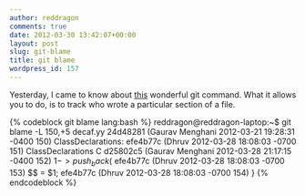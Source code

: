 ```yaml
---
author: reddragon
comments: true
date: 2012-03-30 13:42:07+00:00
layout: post
slug: git-blame
title: git blame
wordpress_id: 157
---
```


Yesterday, I came to know about [this](http://book.git-scm.com/5_finding_issues_-_git_blame.html) wonderful git command. What it allows you to do, is to track who wrote a particular section of a file.

{% codeblock git blame lang:bash %}
reddragon@reddragon-laptop:~$ git blame -L 150,+5 decaf.yy
24d48281 (Gaurav Menghani 2012-03-21 19:28:31 -0400 150) ClassDeclarations:
efe4b77c (Dhruv           2012-03-28 18:08:03 -0700 151)     ClassDeclarations C
d25802c5 (Gaurav Menghani 2012-03-28 21:17:15 -0400 152)         $1->push_back($
efe4b77c (Dhruv           2012-03-28 18:08:03 -0700 153)         $$ = $1;
efe4b77c (Dhruv           2012-03-28 18:08:03 -0700 154)     }
{% endcodeblock %}

